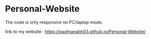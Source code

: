 # Personal-Website
The code is only responsive on PC/laptop mode.

link to my website : https://padmanabh03.github.io/Personal-Website/
